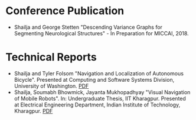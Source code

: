 
# Conference Publication
* Shailja and George Stetten "Descending Variance Graphs for Segmenting Neurological Structures" - In Preparation for MICCAI, 2018.

# Technical Reports
* Shailja and Tyler Folsom "Navigation and Localization of Autonomous Bicycle". Presented at Computing and Software Systems Division, University of Washington. [PDF](https://shailjasah.github.io/UW.pdf)
* Shailja, Soumabh Bhowmick, Jayanta Mukhopadhyay "Visual Navigation of Mobile Robots". In: Undergraduate Thesis, IIT Kharagpur. Presented at Electrical Engineering Department, Indian Institute of Technology, Kharagpur.  [PDF](https://shailjasah.github.io/IIT.pdf)

